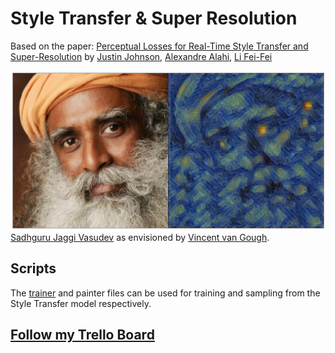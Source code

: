 # Style Transfer & Super Resolution

Based on the paper:
[Perceptual Losses for Real-Time Style Transfer and Super-Resolution](https://arxiv.org/abs/1603.08155) by
[Justin Johnson](https://cs.stanford.edu/people/jcjohns/), [Alexandre Alahi](http://web.stanford.edu/~alahi/), [Li Fei-Fei](http://vision.stanford.edu/feifeili/)

![Sadhguru](Outputs/sadhguru.png)
[Sadhguru Jaggi Vasudev](https://en.wikipedia.org/wiki/Jaggi_Vasudev) as envisioned by [Vincent van Gough](https://en.wikipedia.org/wiki/Vincent_van_Gogh).

## Scripts
The [trainer](StyleTransfer/Scripts) and painter files can be used for training and sampling from the Style Transfer model respectively.

## [Follow my Trello Board](https://trello.com/c/7eCYrU8Z/21-perceptual-losses-for-real-time-style-transfer-and-super-resolution)
